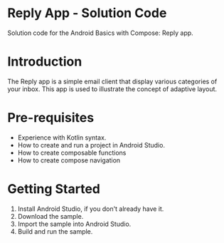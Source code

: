 # Reply App - Solution Code
Solution code for the Android Basics with Compose: Reply app.

# Introduction
The Reply app is a simple email client that display various categories of your
inbox. This app is used to illustrate the concept of adaptive layout.

# Pre-requisites
- Experience with Kotlin syntax. 
- How to create and run a project in Android Studio. 
- How to create composable functions 
- How to create compose navigation

# Getting Started
1. Install Android Studio, if you don't already have it.
2. Download the sample.
3. Import the sample into Android Studio.
4. Build and run the sample.